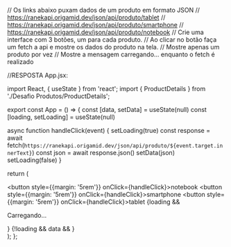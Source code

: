 // Os links abaixo puxam dados de um produto em formato JSON
// https://ranekapi.origamid.dev/json/api/produto/tablet
// https://ranekapi.origamid.dev/json/api/produto/smartphone
// https://ranekapi.origamid.dev/json/api/produto/notebook
// Crie uma interface com 3 botões, um para cada produto.
// Ao clicar no botão faça um fetch a api e mostre os dados do produto na tela.
// Mostre apenas um produto por vez
// Mostre a mensagem carregando... enquanto o fetch é realizado


//RESPOSTA App.jsx:

import React, { useState } from 'react';
import { ProductDetails } from './Desafio Produtos/ProductDetails';


export const App = () => {
  const [data, setData] = useState(null)
  const [loading, setLoading] = useState(null)

  async function handleClick(event) {
    setLoading(true)
    const response = await fetch(`https://ranekapi.origamid.dev/json/api/produto/${event.target.innerText}`)
    const json = await response.json()
    setData(json)
    setLoading(false)
  }
  
  return (
    <div>
      <button style={{margin: '5rem'}} onClick={handleClick}>notebook</button>
      <button style={{margin: '5rem'}} onClick={handleClick}>smartphone</button>
      <button style={{margin: '5rem'}} onClick={handleClick}>tablet</button>
      {loading && <p>Carregando...</p>}
      {!loading && data && <ProductDetails data={data}/>}
    </div>
  );
};